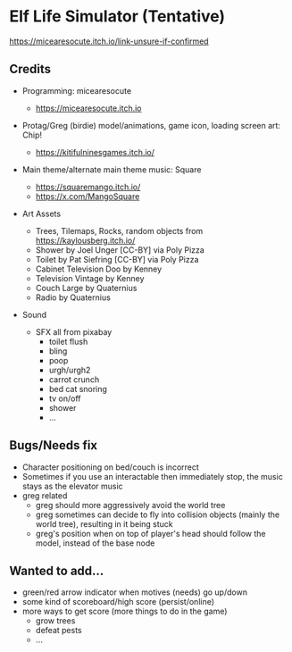 # Elf Life Simulator (Tentative)

https://micearesocute.itch.io/link-unsure-if-confirmed

## Credits

- Programming: micearesocute
    - https://micearesocute.itch.io
- Protag/Greg (birdie) model/animations, game icon, loading screen art: Chip!
    - https://kitifulninesgames.itch.io/
- Main theme/alternate main theme music: Square 
    - https://squaremango.itch.io/
    - https://x.com/MangoSquare

- Art Assets
    - Trees, Tilemaps, Rocks, random objects from https://kaylousberg.itch.io/
    - Shower by Joel Unger [CC-BY] via Poly Pizza
    - Toilet by Pat Siefring [CC-BY] via Poly Pizza
    - Cabinet Television Doo by Kenney
    - Television Vintage by Kenney
    - Couch Large by Quaternius
    - Radio by Quaternius

- Sound
    - SFX all from pixabay
        - toilet flush
        - bling
        - poop
        - urgh/urgh2
        - carrot crunch
        - bed cat snoring
        - tv on/off
        - shower
        - ...

## Bugs/Needs fix

- Character positioning on bed/couch is incorrect
- Sometimes if you use an interactable then immediately stop, the music stays as the elevator music
- greg related
    - greg should more aggressively avoid the world tree
    - greg sometimes can decide to fly into collision objects (mainly the world tree), resulting in it being stuck
    - greg's position when on top of player's head should follow the model, instead of the base node

## Wanted to add...

- green/red arrow indicator when motives (needs) go up/down
- some kind of scoreboard/high score (persist/online)
- more ways to get score (more things to do in the game)
    - grow trees
    - defeat pests
    - ...